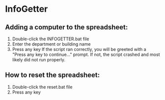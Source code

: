 # InfoGetter

## Adding a computer to the spreadsheet:
1. Double-click the INFOGETTER.bat file
2. Enter the department or building name
3. Press any key
	If the script ran correctly, you will be greeted with a "Press any key to continue..." prompt. If not, the script crashed and most likely did not run properly.

## How to reset the spreadsheet:
1. Double-click the reset.bat file
2. Press any key

